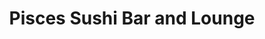 ---
layout: place
title: "Pisces Sushi Bar and Lounge"
permalink: /north-carolina/charlotte/pisces-sushi-bar-and-lounge.html
stateAbbr: NC
stateName: North Carolina
cityName: Charlotte
seo:
  name: "Pisces Sushi Bar and Lounge"
  type: Restaurant
  links: http://piscessushi.com/
description: "Looking for sushi in Charlotte, North Carolina? Check out Pisces Sushi Bar and Lounge for a delightful Japanese dining experience. Enjoy a variety of sushi a..."
place_id: ChIJJ8sHeIyfVogRS_YS7LZ3hyw
photos:
  - name: >-
      places/ChIJJ8sHeIyfVogRS_YS7LZ3hyw/photos/AeeoHcK-PLPAFtQ4VuQ7VrSmFTUu76w8UQuIKTwCmbhlmUJiC6S_11nLwOtLLRx9XncqONZv0Dotx8mhvUJDnzK7fVeGatkMU3m8NQ6cY_oPN8YMD-oRcX8HuMNghTyrF-ajWX7CguxTnD49-IoELdO1Vyb5HYTH8MMgi0BSmqbjgtJjQxLdI0Ba7Q_uliMYOwVn6Wi3USXBRFoAsaBDKnUmH0GcPEnbFVnw9pcsLzmIHNE9-Vox7q1mQcow_FKUgBfIKYhd-pEPTIifQrKh9TY3ZzqtlDJzDPyU287HG48k7WbXj8o2ol_Q4eaUYKCTB_PWT8r4mKBX4Ujn3Yn29IhNV35jm4drANBqafKCWSA1I4m28qgh5s1q_KdeFCxUw7DoiSD45Hukyws6eOpVllbtA0bSfofYAl1tzoVxEb8jX_dgGg
    widthPx: 3510
    heightPx: 4680
    authorAttributions:
      - displayName: Kom Promsuttikul
        uri: https://maps.google.com/maps/contrib/113512592505356122551
        photoUri: >-
          https://lh3.googleusercontent.com/a/ACg8ocLSWP9yUzrO0awZzJiizJdxzw6798q_WXvBj_EAppxQ2jFfeg=s100-p-k-no-mo
    flagContentUri: >-
      https://www.google.com/local/imagery/report/?cb_client=maps_api_places.places_api&image_key=!1e10!2sCIHM0ogKEICAgIDhz8DqbA&hl=en-US
    googleMapsUri: >-
      https://www.google.com/maps/place//data=!3m4!1e2!3m2!1sCIHM0ogKEICAgIDhz8DqbA!2e10!4m2!3m1!1s0x88569f8c7807cb27:0x2c8777b6ec12f64b
  - name: >-
      places/ChIJJ8sHeIyfVogRS_YS7LZ3hyw/photos/AeeoHcK_Gk-okVgVueB42eidjtp98DhBb7vdtrFhxyALjGapwVqWTg4T5Pk1kbTBiJoG6GlwaACkHAvRnJwyiE__w53DYZxZbO8XFFyJ50gCHV6G5oKGZ0q5zbQjH_JgtYmDdpsSr9sySEH2_EKlxVZ9ea0z3e5CiqcB2S1kr44S-AKICxqEhC_h4qQ4b_6E3d9I8pRLH0l4eIEHl6IMCeZZTrJZYjDZYu28chMCRAr_jx1zYKknLnr0SQ89JNZTRwizN-yLIJaH0cmovXaWo7FVfPZxXobtdzlZR05Wy8kagm0mhg
    widthPx: 1024
    heightPx: 731
    authorAttributions:
      - displayName: Pisces Sushi Bar and Lounge
        uri: https://maps.google.com/maps/contrib/109180927636727368882
        photoUri: >-
          https://lh3.googleusercontent.com/a-/ALV-UjUuqRiqiIFuNhNbfi_Q7ZUjzAEHvd6ziD67SpAU0T-7VGCOhCCS=s100-p-k-no-mo
    flagContentUri: >-
      https://www.google.com/local/imagery/report/?cb_client=maps_api_places.places_api&image_key=!1e10!2sAF1QipOvqYEqklcPVdcbfzKax5BZ_xNI81njDyWB5VFg&hl=en-US
    googleMapsUri: >-
      https://www.google.com/maps/place//data=!3m4!1e2!3m2!1sAF1QipOvqYEqklcPVdcbfzKax5BZ_xNI81njDyWB5VFg!2e10!4m2!3m1!1s0x88569f8c7807cb27:0x2c8777b6ec12f64b
  - name: >-
      places/ChIJJ8sHeIyfVogRS_YS7LZ3hyw/photos/AeeoHcLcVMQIvTm_iq4Qpsf7XWYrF7c90gjWfmf9xoErMyCaH7-0knSZPpdJlRybkSLrNjC6DyUfZ7woWbssUOhCV9D7FuD92RKwK0FHxS8XH3Ll3eGwFC-5B_8SsgpYp4PSpuawAS9ay16xR_7A72OHTZFRJsEte6eZBPLU2rnX0mEDCp84k1NY-Xi38fbAj7yKakzlqeNiVwiq5IG3PAjtGjDgHLdir94nhhM9BTLRaKV24-i-AR1IetYemm8Re3E3mnJsKyBcddIldahUZF8d0G9TToyf5CKS2bnlNh9OWMUuh_f2FxIK3dxbYA6R2f2HjRZqLIoY9fnUnzxSfcMifQUDFmECz47mjaZ7z1udoOBpxd_Hqzny0Mm_eauZeEPsXICOcT529bOmqYV0FBwckX26gXmA3h-N4741YU4dHfbs38ocNFOsDxaqacl7SjNL
    widthPx: 3000
    heightPx: 4000
    authorAttributions:
      - displayName: John Obeid
        uri: https://maps.google.com/maps/contrib/105480937094961418710
        photoUri: >-
          https://lh3.googleusercontent.com/a-/ALV-UjWczG1pV2vlU8nu79MFs3x4q7eA3wHJ396bWCC0ZZyYrnGfbOCmxg=s100-p-k-no-mo
    flagContentUri: >-
      https://www.google.com/local/imagery/report/?cb_client=maps_api_places.places_api&image_key=!1e10!2sCIABIhAA3jU3Mj2PDmeix7MADu69&hl=en-US
    googleMapsUri: >-
      https://www.google.com/maps/place//data=!3m4!1e2!3m2!1sCIABIhAA3jU3Mj2PDmeix7MADu69!2e10!4m2!3m1!1s0x88569f8c7807cb27:0x2c8777b6ec12f64b
  - name: >-
      places/ChIJJ8sHeIyfVogRS_YS7LZ3hyw/photos/AeeoHcJoTVIZmWtgTIA8b6Wh56kClyboceCnl6sHkuzyM5DmW-G6dhHwMSsOcRjlJq7CWk8qENA4VuoBLkzyo09_wyqdy0BbbD3CrmvHAeyoImTIUNbuvYmAygpmd2eNel1aqTrWkfShcWGsIJk9xQTnIial7x-5ieba0HhWc9wOhVgpBOIJEK_aQ6igXGrs6N_mhTnAXUAMlos-Cc9wqERMk9zKaLNoTaDlJKvpLhTCrkBEcYf3nYHzwEgA2F_qENbq4sMBfxDsapIAZO2dxK-eZ-qaMEWj6bPxOWqOhROa0eMnc34DJ7ymKW-LotnvouI9BT2n3BFL5Dtgycj-w0kguLwEbKXzUTy2_POiwkuL2CozHd9aVLNKHyy-nJtob5GpN2Q0ohiQzOjc9z1JDXj5GCraqH6YFJ-Paep-RB2nOtWT3zF_
    widthPx: 4032
    heightPx: 3024
    authorAttributions:
      - displayName: jungkoshika
        uri: https://maps.google.com/maps/contrib/101151911435552078172
        photoUri: >-
          https://lh3.googleusercontent.com/a-/ALV-UjU62E2Dc18spcIPwcHapysVCit5hvkXvcAr9WTR_mhimaSiaeSoAg=s100-p-k-no-mo
    flagContentUri: >-
      https://www.google.com/local/imagery/report/?cb_client=maps_api_places.places_api&image_key=!1e10!2sCIHM0ogKEICAgIC_r_7a1wE&hl=en-US
    googleMapsUri: >-
      https://www.google.com/maps/place//data=!3m4!1e2!3m2!1sCIHM0ogKEICAgIC_r_7a1wE!2e10!4m2!3m1!1s0x88569f8c7807cb27:0x2c8777b6ec12f64b
  - name: >-
      places/ChIJJ8sHeIyfVogRS_YS7LZ3hyw/photos/AeeoHcK060z-R-5JPj05_PN_DPYvobRkuN2IOcC3I3oAjxSgprS5ktXkHIELczNAciiDLk6Cb6Bydwmk6MfSptZ-YtLk1Zd9tj5wfyME5qtmJhRLqsAlWWE0fXEdtrBIPnu0Xx8rryKQSjP_zBv9sgYgYt6iIhOiHpnrmMTevAXoKVfSJVsu6SI-ATkysjdAK43dDHkrIjL-dxI4hZG7mbybbnP94BP36NFQ0ehPOFkAjm8OnzzB4lOaon1oeIjD1PzXtvWnN2jXzB-3ycnRCqmH5VqqvOW8Wudwmu3600Ot278_EpT6QRVlohrXwj9Icnx5RH-a2J5a3_BSKb-q5hxmOeVN6F6TH1vXjiZeSkDbhApw7ZKQ8HaC5AICZVQFVMCrR51BUBey1B3bq_pDhx3r-1RXc1wtQp7HwPAR5UZbX1SZEl8
    widthPx: 4800
    heightPx: 3600
    authorAttributions:
      - displayName: Yurie
        uri: https://maps.google.com/maps/contrib/103243520101433693920
        photoUri: >-
          https://lh3.googleusercontent.com/a/ACg8ocI2pN0tzFAOpXXeDGr-4gB4mZ3JmWQ31QrblKmwWufhK4mRcuTn=s100-p-k-no-mo
    flagContentUri: >-
      https://www.google.com/local/imagery/report/?cb_client=maps_api_places.places_api&image_key=!1e10!2sCIHM0ogKEICAgIDv1IT07AE&hl=en-US
    googleMapsUri: >-
      https://www.google.com/maps/place//data=!3m4!1e2!3m2!1sCIHM0ogKEICAgIDv1IT07AE!2e10!4m2!3m1!1s0x88569f8c7807cb27:0x2c8777b6ec12f64b
  - name: >-
      places/ChIJJ8sHeIyfVogRS_YS7LZ3hyw/photos/AeeoHcKfpjjBw8wrK5yNCV-8E-w-Uw54kO_eD3Z04_bpYuzyuIjoeLY8sW-hW4Ngs_IyfAL1aCKhpw3ld4JerE4sMe0nXM03GZkXcjak7h4XiQWr-hTsw5yQCTXh6Hit9nva41a1vvPgSQjVwOWVbpL0LVL5dXZs3-F8eqEi379xLisL7a34yhUeE5LKNbQEr-QDtJXkNuoPkId327q6YdME7udSxomFnUxdAocWYkuKnwekXNRGkawE2fnT_oucMou8i84yrQfgnhoEu8Nth3pK_SCscF4qAM3X9idkTGv32fnHnV7G8SUS5VxQ8bnJiyUJniAdO29xZw6GO2zhRxp-N_A6H67G9bjVOzz21Y6XumrzyakYzb94GKuEFMm_iVP4IVEsUnSvS3g-lCHvzZ6MGfBeMWa01EIXz6IHBSRlmdzxng
    widthPx: 3600
    heightPx: 4800
    authorAttributions:
      - displayName: Brian Joseph
        uri: https://maps.google.com/maps/contrib/104400715300747967562
        photoUri: >-
          https://lh3.googleusercontent.com/a-/ALV-UjWOvteNdxzE2D7v4XHYtZbIMh9nBdcD6dF7vNsTmRYcKqHZJCJBbA=s100-p-k-no-mo
    flagContentUri: >-
      https://www.google.com/local/imagery/report/?cb_client=maps_api_places.places_api&image_key=!1e10!2sCIHM0ogKEICAgICulYm8LA&hl=en-US
    googleMapsUri: >-
      https://www.google.com/maps/place//data=!3m4!1e2!3m2!1sCIHM0ogKEICAgICulYm8LA!2e10!4m2!3m1!1s0x88569f8c7807cb27:0x2c8777b6ec12f64b
  - name: >-
      places/ChIJJ8sHeIyfVogRS_YS7LZ3hyw/photos/AeeoHcIkzPDrO8MBxD1WXqGmirbILsSXf3O8ab4Dl1yq_Hrx6MuOw_qzBIc6c0EQH1Dlty9CUi2yJBarQAyHzVvAJ6lED1qVcTB0NCOgVlYz60Az4baa18xvlAT6aL_MdIiKwZv27Pr66qVkf--5Bh6175KZ5HovarlkZW6Y_V9MGc9mP3DPcArdNat0YmRBnVYd5MqwJoaE49SDFDxnItTYN281RqgPT5iwTeJyi7tXH19t9Nid3CI9WeuU5lsf4HOGBQalqUznOm0NVRZd1BOigd9aVHe6hIuFd5Ll5X0BobxyqXf5qsKTrmA-aRuOazPELkerVXxuwr4TwEqumqpKOrG0CMA-a646nx2AJNV2L1eLUaSDBQnAz8yHF6Wmjh02LfCRS6ZUd9yhxk0uHz5CQYtiMSzJjDf1pq3bvXaPmYUYhrtX
    widthPx: 4032
    heightPx: 3024
    authorAttributions:
      - displayName: Sal Ingiaimo
        uri: https://maps.google.com/maps/contrib/112569652773367914409
        photoUri: >-
          https://lh3.googleusercontent.com/a-/ALV-UjV5JHYuG5x07XhDiVVdH3X4nkROg7OtDJLCbBsushIj9PXJB9Wu=s100-p-k-no-mo
    flagContentUri: >-
      https://www.google.com/local/imagery/report/?cb_client=maps_api_places.places_api&image_key=!1e10!2sCIHM0ogKEICAgIDp2KX1kQE&hl=en-US
    googleMapsUri: >-
      https://www.google.com/maps/place//data=!3m4!1e2!3m2!1sCIHM0ogKEICAgIDp2KX1kQE!2e10!4m2!3m1!1s0x88569f8c7807cb27:0x2c8777b6ec12f64b
  - name: >-
      places/ChIJJ8sHeIyfVogRS_YS7LZ3hyw/photos/AeeoHcIcg2jOVyOVclhgKFfSBcfDzpnAlXuMv_eBIE8--zBxZZLymf_5vSv4-QY1nZMiO4taqwPvYuRkHGxmLzTyb09UVYIDHnN-32sqe28XtObZtZWg72SoqrJDq8NC1TLErmxIf9J3C6PCMPJfpG1JFB84kpCG1yxA1sRI1h_I17VT8bfGMwRXKfzeGa0WEqBD4c_7mzwVvf_9bQg8AEPRQxUUsN1gatoi1EQEb3DRaOW2gIidM4inKpXtUf8cfTGqC_xUvCmDZdO3EN8UQABXrMZYvaOUflFko_ezTi1N_Polpf5YeYLAn8BfTX-w1e3sga0wCCrhYRv1cYBvhBOGx2iPgNmjVr3L7ULPAao-cLNxXTC18fxqNblZQAnSFOJvGYN1A9P18U6vOOI6ZThWIBHLOZ0nnsdZQKjlRLMtv0O5ZOA
    widthPx: 3000
    heightPx: 4000
    authorAttributions:
      - displayName: Jennifer E.
        uri: https://maps.google.com/maps/contrib/101363508586049201383
        photoUri: >-
          https://lh3.googleusercontent.com/a/ACg8ocJBEuOzsnurAP_-dDzIHaa2vbOgmlhuj-6kqbiRAxM_pmbp3n8=s100-p-k-no-mo
    flagContentUri: >-
      https://www.google.com/local/imagery/report/?cb_client=maps_api_places.places_api&image_key=!1e10!2sCIHM0ogKEICAgID_hMDKuwE&hl=en-US
    googleMapsUri: >-
      https://www.google.com/maps/place//data=!3m4!1e2!3m2!1sCIHM0ogKEICAgID_hMDKuwE!2e10!4m2!3m1!1s0x88569f8c7807cb27:0x2c8777b6ec12f64b
  - name: >-
      places/ChIJJ8sHeIyfVogRS_YS7LZ3hyw/photos/AeeoHcJEaBzeAKyH_sLS2V43h0TPgu2RPGeYC0u_2pfd45nb5-d1ozZNJMEPMHuGfwfDOatP3UrfrxjJxsvj5T97zeonyxyba7SPieLA6BbrTytdypyK1HjODcQMMgtqjdNJXASTpB0TvaeFPQpfjB_RQj6Bun1CdyHTCdxLE5Z8MQDNdhuAgbzmfIoN1DCruRLmdUv-QoiP6UnL4QW-AG-b_GGECSK9rQh8l00vJkoanIwanJB4J9G6RnwaSAyOhFhpKmO1kVKSVtgd2IwCrFchLUgY9tInybXtxLH8wGlg9xPqF6PCG6TyZC_4j_a9WFWZnV_YRjSS9nfG4Voivb4a989GjwKS8wKk4G3qtF0zlk6a-ZEgNlft_R6hiaMT_S5gf4lGCoRTUoASpSGqRlRxwPys_O8InutEiktqfPj1fAkI2g
    widthPx: 4624
    heightPx: 3472
    authorAttributions:
      - displayName: Shatakshi Shelar
        uri: https://maps.google.com/maps/contrib/103756346489270008449
        photoUri: >-
          https://lh3.googleusercontent.com/a-/ALV-UjV6SO2Y91Xh37PbwSLjIjiuMw3sljx0dvWPaloMummZoeJK79GF9w=s100-p-k-no-mo
    flagContentUri: >-
      https://www.google.com/local/imagery/report/?cb_client=maps_api_places.places_api&image_key=!1e10!2sCIHM0ogKEICAgIDv3fiDKg&hl=en-US
    googleMapsUri: >-
      https://www.google.com/maps/place//data=!3m4!1e2!3m2!1sCIHM0ogKEICAgIDv3fiDKg!2e10!4m2!3m1!1s0x88569f8c7807cb27:0x2c8777b6ec12f64b
  - name: >-
      places/ChIJJ8sHeIyfVogRS_YS7LZ3hyw/photos/AeeoHcIVY03abWAryjRbACu71LEo0jEtZMdrwt45mCoOaLxpGIHiPVtnJN1C0sTOd7maeOLbfO6TagJblTwdphSaGuTmtbFX-W4si_Msq4ooZdxJkBojMfnMpHbJ0F9OnTrU18x_UsLTZCKrUXE2VayV5zJtlfxcGigsYCZGCnZrK0n_3jsqXKZ4ELij6dAMMlI8NGD5LdArbT-HF3PMxVB9lNz-0NwLMj2MFreLSZBLEEjBqJCvpdJ7UScL1TY2wmI3cQA8v29-R6KUyflMkNKePiIFsJUMBe04Z48BHgSfmAHqGfE9qcqLfUbnX8ICfj1bR2K9gRBtaR07r0RlG87j_iqH8QDtoCD_5AGCl8as3Kp70D57-48cKzhIeQHCh5SMa4jur6UdDv0II9fRrglGdIvxTk7zvxNZDx79lyUn2stMH2Q
    widthPx: 3024
    heightPx: 4032
    authorAttributions:
      - displayName: マリッサ
        uri: https://maps.google.com/maps/contrib/102232999888423014228
        photoUri: >-
          https://lh3.googleusercontent.com/a-/ALV-UjVezm3OYYNMKHQwa5KSGVIW-0RusbPhWFGMkROhODGdpHmgOIUV=s100-p-k-no-mo
    flagContentUri: >-
      https://www.google.com/local/imagery/report/?cb_client=maps_api_places.places_api&image_key=!1e10!2sCIHM0ogKEICAgICXhbHmiwE&hl=en-US
    googleMapsUri: >-
      https://www.google.com/maps/place//data=!3m4!1e2!3m2!1sCIHM0ogKEICAgICXhbHmiwE!2e10!4m2!3m1!1s0x88569f8c7807cb27:0x2c8777b6ec12f64b
address: 1100E Metropolitan Ave Suite 120, Charlotte, NC 28204, USA
street: 1100E Metropolitan Ave Suite 120
city: Charlotte
state: NC
zip: '28204'
country: USA
neighborhood: null
latitude: '35.212352'
longitude: '-80.835873'
accessibility_options:
  wheelchairAccessibleParking: true
  wheelchairAccessibleEntrance: true
  wheelchairAccessibleRestroom: true
  wheelchairAccessibleSeating: true
business_status: OPERATIONAL
name: Pisces Sushi Bar and Lounge
google_maps_links:
  directionsUri: >-
    https://www.google.com/maps/dir//''/data=!4m7!4m6!1m1!4e2!1m2!1m1!1s0x88569f8c7807cb27:0x2c8777b6ec12f64b!3e0
  placeUri: https://maps.google.com/?cid=3208664887053186635
  writeAReviewUri: >-
    https://www.google.com/maps/place//data=!4m3!3m2!1s0x88569f8c7807cb27:0x2c8777b6ec12f64b!12e1
  reviewsUri: >-
    https://www.google.com/maps/place//data=!4m4!3m3!1s0x88569f8c7807cb27:0x2c8777b6ec12f64b!9m1!1b1
  photosUri: >-
    https://www.google.com/maps/place//data=!4m3!3m2!1s0x88569f8c7807cb27:0x2c8777b6ec12f64b!10e5
primary_type: Sushi Restaurant
opening_hours:
  regular: null
  current: null
secondary_opening_hours:
  regular:
    weekdayDescriptions: null
    type: null
  current:
    weekdayDescriptions: null
    type: null
phone: (704) 334-0009
price_level: PRICE_LEVEL_MODERATE
price_range: $20 &ndash; $30
rating: '4.4'
rating_count: 1269
website: http://piscessushi.com/
reviews: null
parking_options: null
payment_options: null
allow_dogs: null
curbside_pickup: null
delivery: null
dine_in: null
good_for_children: null
good_for_groups: null
good_for_sports: null
live_music: null
menu_for_children: null
outdoor_seating: null
reservable: null
restroom: null
serves_beer: null
serves_breakfast: null
serves_brunch: null
serves_cocktails: null
serves_coffee: null
serves_dinner: null
serves_dessert: null
serves_lunch: null
serves_vegetarian_food: null
serves_wine: null
takeout: null
summary: null

---